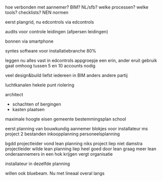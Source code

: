 hoe verbonden met aannemer?
BIM?
NL/sfb?
welke processen?
welke tools?
checklists?
NEN normen

eerst plangrid, nu edcontrols via edcontrols

audits voor controle leidingen (afpersen leidingen)

bonnen via smartphone

syntes software voor installatiebranche 80%

leggen nu alles vast in edcontrols
appgroepje een erin, ander eruit
gebruik gaat omhoog
tussen 5 en 10 accounts nodig

veel design&build
liefst iedereen in BIM
anders andere partij

luchtkanalen hekele punt
riolering 

architect 
- schachten of bergingen
- kasten plaatsen

maximale hoogte eisen gemeente bestemmingsplan
school 

eerst planning van bouwkundig aannemer
blokjes voor installateur
ms project
2 bestanden
inkoopplanning
personeelsplanning

bgdd projectleider vond lean planning niks
project liep niet
damstra projectleider wilde lean planning
liep heel goed door lean
graag meer lean
onderaannemers in een hok krijgen vergt organisatie

installateur in dezelfde planning

willen ook bluebeam. Nu met lineaal overal langs






